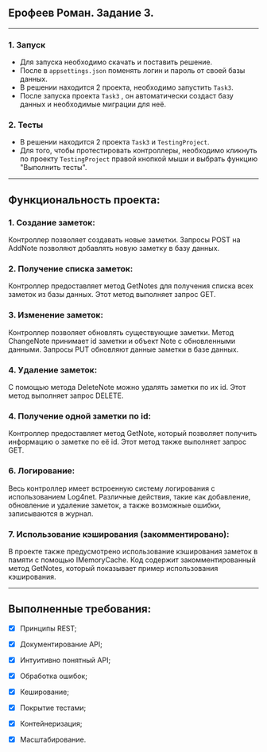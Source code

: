 
## Ерофеев Роман. Задание 3.
---
### 1. Запуск
- Для запуска необходимо скачать и поставить решение.
- После в `appsettings.json` поменять логин и пароль от своей базы данных.
- В решении находится 2 проекта, необходимо запустить `Task3`. 
- После запуска проекта `Task3` , он автоматически создаст базу данных и необходимые миграции для неё.
### 2. Тесты 
- В решении находится 2 проекта `Task3` и `TestingProject`.
- Для того, чтобы протестировать контроллеры, необходимо кликнуть по проекту `TestingProject` правой кнопкой мыши и выбрать функцию "Выполнить тесты".
---
## Функциональность проекта:
### 1. Создание заметок:
Контроллер позволяет создавать новые заметки. Запросы POST на AddNote позволяют добавлять новую заметку в базу данных.

### 2. Получение списка заметок:
Контроллер предоставляет метод GetNotes для получения списка всех заметок из базы данных. Этот метод выполняет запрос GET.

### 3. Изменение заметок:
Контроллер позволяет обновлять существующие заметки. Метод ChangeNote принимает id заметки и объект Note с обновленными данными. Запросы PUT обновляют данные заметки в базе данных.

### 4. Удаление заметок:
С помощью метода DeleteNote можно удалять заметки по их id. Этот метод выполняет запрос DELETE.

### 4. Получение одной заметки по id:
Контроллер предоставляет метод GetNote, который позволяет получить информацию о заметке по её id. Этот метод также выполняет запрос GET.

### 6. Логирование:
Весь контроллер имеет встроенную систему логирования с использованием Log4net. Различные действия, такие как добавление, обновление и удаление заметок, а также возможные ошибки, записываются в журнал.

### 7. Использование кэширования (закомментировано):
В проекте также предусмотрено использование кэширования заметок в памяти с помощью IMemoryCache. Код содержит закомментированный метод GetNotes, который показывает пример использования кэширования.

---
## Выполненные требования:
 - [x] Принципы REST;
 - [x] Документирование API;
 - [x] Интуитивно понятный API;
 - [x] Обработка ошибок;
 - [x] Кеширование;
 - [x] Покрытие тестами;
 - [x] Контейнеризация;
 - [x] Масштабирование.
 
